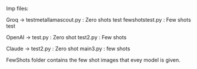 Imp files:

Groq ->
testmetallamascout.py : Zero shots test
fewshotstest.py : Few shots test

OpenAI ->
test.py : Zero shot
test2.py : Few shots

Claude ->
test2.py : Zero shot
main3.py : few shots

FewShots folder contains the few shot images that evey model is given.
